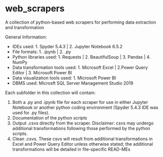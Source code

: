 # web_scrapers
A collection of python-based web scrapers for performing data extraction and transformation

General Information:
- IDEs used: 1. Spyder 5.4.3 | 2. Jupyter Notebook 6.5.2
- File formats: 1. .ipynb    | 2. .py
- Python libraries used: 1. Requests | 2. BeautifulSoup | 3. Pandas | 4. NumPy
- Data transformation tools used: 1. Microsoft Excel | 2.Power Query Editor | 3. Microsoft Power BI
- Data visualization tools used: 1. Microsoft Power BI
- DBMS used: Microsft SQL Server Management Studio 2019

  
Each subfolder in this collection will contain:
1. Both a .py and .ipynb file for each scraper for use in either Jupyter Notebook or another python coding environment (Spyder 5.4.3 IDE was used for .py files).
2. Documentation of the python scripts
3. Output .csvs directly from the scraper. Disclaimer: csvs may undergo additional transformations following those performed by the python scripts.
4. Clean .csvs. These csvs will result from additional transformations in Excel and Power Query Editor unless otherwise stated; the additional transformations will be detailed in file-specific READ-MEs
